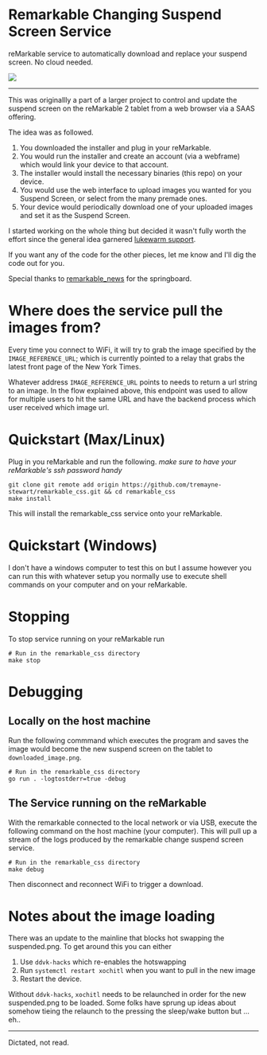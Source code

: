 # Remarkable Changing Suspend Screen Service
reMarkable service to automatically download and replace your suspend screen. No cloud needed.

![](demo.jpg)


---

This was originallly a part of a larger project to control and update the suspend screen on the reMarkable 2 tablet from a web browser via a SAAS offering. 

The idea was as followed.
1. You downloaded the installer and plug in your reMarkable.
1. You would run the installer and create an account (via a webframe) which would link your device to that account.
1. The installer would install the necessary binaries (this repo) on your device.
1. You would use the web interface to upload images you wanted for you Suspend Screen, or select from the many premade ones.
1. Your device would periodically download one of your uploaded images and set it as the Suspend Screen.

I started working on the whole thing but decided it wasn't fully worth the effort since the general idea garnered [lukewarm support](https://www.reddit.com/r/RemarkableTablet/comments/sdk0b9/remarkable_suspend_screen_as_a_service/).

If you want any of the code for the other pieces, let me know and I'll dig the code out for you.

Special thanks to [remarkable_news](https://github.com/Evidlo/remarkable_news) for the springboard.


# Where does the service pull the images from?
Every time you connect to WiFi, it will try to grab the image specified by the `IMAGE_REFERENCE_URL`; which is currently pointed to a relay that grabs the latest front page of the New York Times.

Whatever address `IMAGE_REFERENCE_URL` points to needs to return a url string to an image. In the flow explained above, this endpoint was used to allow for multiple users to hit the same URL and have the backend process which user received which image url.




# Quickstart (Max/Linux)
Plug in you reMarkable and run the following.
_make sure to have your reMarkable's ssh password handy_
```
git clone git remote add origin https://github.com/tremayne-stewart/remarkable_css.git && cd remarkable_css
make install
```

This will install the remarkable_css service onto your reMarkable. 

# Quickstart (Windows)
I don't have a windows computer to test this on but I assume however you can run this with whatever setup you normally use to execute shell commands on your computer and on your reMarkable.

# Stopping
To stop service running on your reMarkable run
```
# Run in the remarkable_css directory
make stop
```


# Debugging
## Locally on the host machine
Run the following commmand which executes the program and saves the image would become the new suspend screen on the tablet to `downloaded_image.png`.
```
# Run in the remarkable_css directory
go run . -logtostderr=true -debug
```

## The Service running on the reMarkable
With the remarkable connected to the local network or via USB, execute the following command on the host machine (your computer). This will pull up a stream of the logs produced by the remarkable change suspend screen service.

```
# Run in the remarkable_css directory
make debug
```

Then disconnect and reconnect WiFi to trigger a download.


# Notes about the image loading
There was an update to the mainline that blocks hot swapping the suspended.png. To get around this you can either
1. Use `ddvk-hacks` which re-enables the hotswapping
1. Run `systemctl restart xochitl` when you want to pull in the new image
1. Restart the device.

Without `ddvk-hacks`, `xochitl` needs to be relaunched in order for the new suspended.png to be loaded. Some folks have sprung up ideas about somehow tieing the relaunch to the pressing the sleep/wake button but ... eh.. 

---

Dictated, not read.

